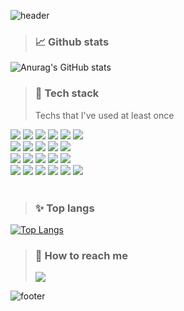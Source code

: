 <!-- - 👋 Hi, I’m @iamsoojung
- 👀 I’m interested in ...
- 🌱 I’m currently learning ...
- 💞️ I’m looking to collaborate on ...
- 📫 How to reach me ...
 -->
<!---
iamsoojung/iamsoojung is a ✨ special ✨ repository because its `README.md` (this file) appears on your GitHub profile.
You can click the Preview link to take a look at your changes.
--->

![header](https://capsule-render.vercel.app/api?type=waving&color=edacb1&height=280&section=header&text=hello👋🏻&fontSize=90&animation=twinkling)

<!-- [![Hits](https://hits.seeyoufarm.com/api/count/incr/badge.svg?url=https%3A%2F%2Fgithub.com%2Fiamsoojung&count_bg=%2379C83D&title_bg=%23000000&icon=github.svg&icon_color=%23FFFFFF&title=hits&edge_flat=false)](https://hits.seeyoufarm.com)-->

> ### 📈 Github stats
![Anurag's GitHub stats](https://github-readme-stats.vercel.app/api?username=iamsoojung)
<br/>

> ### 🔨 Tech stack
> Techs that I've used at least once
<div> 
 <img src="https://img.shields.io/badge/c-A8B9CC?style=for-the-badge&logo=c&logoColor=white"> 
 <img src="https://img.shields.io/badge/java-007396?style=for-the-badge&logo=OpenJDK&logoColor=white"> 
 <img src="https://img.shields.io/badge/c++-00599C?style=for-the-badge&logo=c%2B%2B&logoColor=white">
 <img src="https://img.shields.io/badge/python-3776AB?style=for-the-badge&logo=python&logoColor=white"> 
 <img src="https://img.shields.io/badge/html5-E34F26?style=for-the-badge&logo=html5&logoColor=white"> 
 <img src="https://img.shields.io/badge/css-1572B6?style=for-the-badge&logo=css3&logoColor=white"> 
 <br>
 
 <img src="https://img.shields.io/badge/javascript-F7DF1E?style=for-the-badge&logo=javascript&logoColor=black"> 
 <img src="https://img.shields.io/badge/mysql-4479A1?style=for-the-badge&logo=mysql&logoColor=white"> 
 <img src="https://img.shields.io/badge/postgresql-4169E1?style=for-the-badge&logo=postgresql&logoColor=white"> 
 <img src="https://img.shields.io/badge/apache-D22128?style=for-the-badge&logo=apache&logoColor=white"> 
 <img src="https://img.shields.io/badge/php-777BB4?style=for-the-badge&logo=php&logoColor=white">
 <br>

 <img src="https://img.shields.io/badge/react-61DAFB?style=for-the-badge&logo=react&logoColor=black"> 
 <img src="https://img.shields.io/badge/vue.js-4FC08D?style=for-the-badge&logo=vue.js&logoColor=white"> 
 <img src="https://img.shields.io/badge/node.js-339933?style=for-the-badge&logo=Node.js&logoColor=white">
 <img src="https://img.shields.io/badge/express-000000?style=for-the-badge&logo=express&logoColor=white">
 <img src="https://img.shields.io/badge/django-092E20?style=for-the-badge&logo=django&logoColor=white">
 <br>

 <img src="https://img.shields.io/badge/linux-FCC624?style=for-the-badge&logo=linux&logoColor=black"> 
 <img src="https://img.shields.io/badge/github-181717?style=for-the-badge&logo=github&logoColor=white">
 <img src="https://img.shields.io/badge/git-F05032?style=for-the-badge&logo=git&logoColor=white">
 <img src="https://img.shields.io/badge/notion-000000?style=for-the-badge&logo=notion&logoColor=white">
 <img src="https://img.shields.io/badge/slack-4A154B?style=for-the-badge&logo=slack&logoColor=white">
 <img src="https://img.shields.io/badge/jira-0052CC?style=for-the-badge&logo=jira&logoColor=white">
 <br>
</div>
<!-- https://wonjongah.tistory.com/34 -->
<br/>

> ### ✨ Top langs
[![Top Langs](https://github-readme-stats.vercel.app/api/top-langs/?username=iamsoojung&layout=compact)](https://github.com/anuraghazra/github-readme-stats)
<br/>

<!-- > ### 🥈 Ranking
[![Solved.ac Profile](http://mazassumnida.wtf/api/v2/generate_badge?boj=kim01)](https://solved.ac/kim01/)  -->

> ### 📮 How to reach me
> <a href="mailto:crystar2402@naver.com" target="_blank"><img src="https://img.shields.io/badge/Gmail-EA4335?style=flat-square&logoGmail&logoColor=white" ></a>

![footer](https://capsule-render.vercel.app/api?type=waving&color=FFF978&height=200&section=footer&text=thank%20you!😸&fontSize=90&animation=twinkling)
